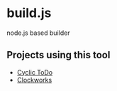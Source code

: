 # build.js

node.js based builder

## Projects using this tool

- [Cyclic ToDo](https://github.com/wraith13/cyclic-todo)
- [Clockworks](https://github.com/wraith13/clockworks)
